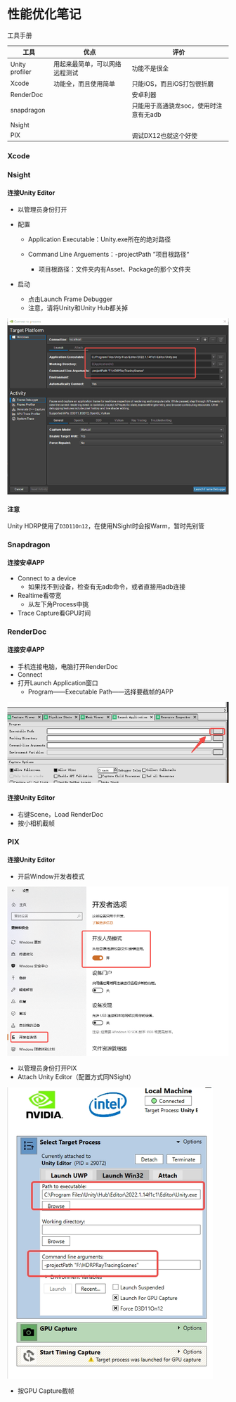 # 性能优化笔记

工具手册

| 工具           | 优点                           | 评价                                   |
| -------------- | ------------------------------ | -------------------------------------- |
| Unity profiler | 用起来最简单，可以网络远程测试 | 功能不是很全                           |
| Xcode          | 功能全，而且使用简单           | 只能iOS，而且iOS打包很折磨             |
| RenderDoc      |                                | 安卓利器                               |
| snapdragon     |                                | 只能用于高通骁龙soc，使用时注意有无adb |
| Nsight         |                                |                                        |
| PIX            |                                | 调试DX12也就这个好使                   |

### Xcode



### Nsight

#### 连接Unity Editor

- 以管理员身份打开

- 配置

  - Application Executable：Unity.exe所在的绝对路径

  - Command Line Arguements：-projectPath ”项目根路径“
    - 项目根路径：文件夹内有Asset、Package的那个文件夹

- 启动

  - 点击Launch Frame Debugger
  - 注意，请将Unity和Unity Hub都关掉

![NSight_Unity](Image/NSight_Unity.png)

#### 注意

Unity HDRP使用了`D3D11On12`，在使用NSight时会报Warm，暂时先别管

### Snapdragon

#### 连接安卓APP

- Connect to a device
  - 如果找不到设备，检查有无adb命令，或者直接用adb连接
- Realtime看带宽
  - 从左下角Process中挑
- Trace Capture看GPU时间

### RenderDoc

#### 连接安卓APP

- 手机连接电脑，电脑打开RenderDoc
- Connect
- 打开Launch Application窗口
  - Program——Executable Path——选择要截帧的APP

![RenderDoc安卓](Image/RenderDoc安卓.jpg)

#### 连接Unity Editor

- 右键Scene，Load RenderDoc
- 按小相机截帧

### PIX

#### 连接Unity Editor

- 开启Window开发者模式

<img src="Image/开发者模式.png" alt="开发者模式" style="zoom: 80%;" />

- 以管理员身份打开PIX
- Attach Unity Editor（配置方式同NSight）

![PIX](Image/PIX.jpg)

- 按GPU Capture截帧
